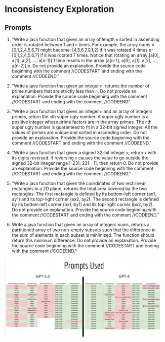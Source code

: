 # Inconsistency Exploration 

## Prompts

1. "Write a java function that given an array of length `n` sorted in ascending order is rotated between 1 and `n` times. For example, the array nums = [0,1,2,4,5,6,7] might become: [4,5,6,7,0,1,2] if it was rotated 4 times or [0,1,2,4,5,6,7] if it was rotated 7 times. Notice that rotating an array [a[0], a[1], a[2], ..., a[n-1]] 1 time results in the array [a[n-1], a[0], a[1], a[2], ..., a[n-2]].e. Do not provide an explanation. Provide the source code beginning with the comment //CODESTART and ending with the comment //CODEEND."

2. "Write a java function that given an integer `n`, returns the number of prime numbers that are strictly less than `n`. Do not provide an explanation. Provide the source code beginning with the comment //CODESTART and ending with the comment //CODEEND"

3. "Write a java function that given an integer `n` and an array of integers primes, return the `n`th super ugly number. A super ugly number is a positive integer whose prime factors are in the array primes. The `n`th super ugly number is guaranteed to fit in a 32-bit signed integer. All the values of primes are unique and sorted in ascending order. Do not provide an explanation. Provide the source code beginning with the comment //CODESTART and ending with the comment //CODEEND."

4. "Write a java function that given a signed 32-bit integer `x`, return `x` with its digits reversed. If reversing `x` causes the value to go outside the signed 32-bit integer range [-231, 231 - 1], then return 0. Do not provide an explanation. Provide the source code beginning with the comment //CODESTART and ending with the comment //CODEEND."

5. "Write a java function that given the coordinates of two rectilinear rectangles in a 2D plane, returns the total area covered by the two rectangles. The first rectangle is defined by its bottom-left corner (ax1, ay1) and its top-right corner (ax2, ay2). The second rectangle is defined by its bottom-left corner (bx1, by1) and its top-right corner (bx2, by2). Do not provide an explanation. Provide the source code beginning with the comment //CODESTART and ending with the comment //CODEEND."

6. Write a java function that given an array of integers nums, returns a partitioned array of two non-empty subsets such that the difference in the sum of elements in each subset is minimized. The function should return this minimum difference. Do not provide an explanation. Provide the source code beginning with the comment //CODESTART and ending with the comment //CODEEND."

![image](prompts.png)